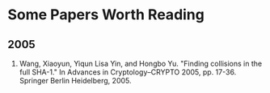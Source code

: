 # Some Papers Worth Reading
## 2005
1. Wang, Xiaoyun, Yiqun Lisa Yin, and Hongbo Yu. "Finding collisions in the full SHA-1." In Advances in Cryptology–CRYPTO 2005, pp. 17-36. Springer Berlin Heidelberg, 2005.
